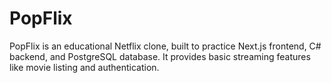 # PopFlix
PopFlix is an educational Netflix clone, built to practice Next.js frontend, C# backend, and PostgreSQL database. It provides basic streaming features like movie listing and authentication.
